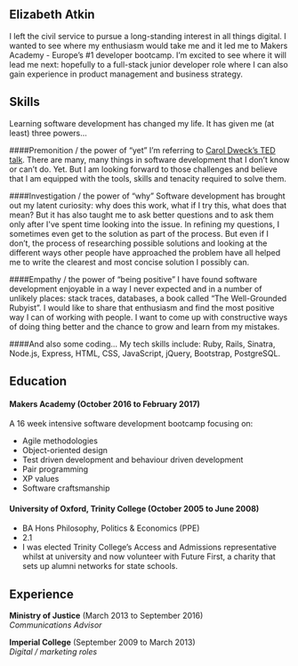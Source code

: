 ## Elizabeth Atkin

I left the civil service to pursue a long-standing interest in all things digital. I wanted to see where my enthusiasm would take me and it led me to Makers Academy - Europe’s \#1 developer bootcamp. I’m excited to see where it will lead me next: hopefully to a full-stack junior developer role where I can also gain experience in product management and business strategy.

## Skills

Learning software development has changed my life. It has given me (at least) three powers...

####Premonition / the power of “yet”
I’m referring to [Carol Dweck’s TED talk](https://www.ted.com/talks/carol_dweck_the_power_of_believing_that_you_can_improve). There are many, many things in software development that I don’t know or can’t do. Yet. But I am looking forward to those challenges and believe that I am equipped with the tools, skills and tenacity required to solve them.

####Investigation / the power of “why”
Software development has brought out my latent curiosity: why does this work, what if I try this, what does that mean? But it has also taught me to ask better questions and to ask them only after I've spent time looking into the issue. In refining my questions, I sometimes even get to the solution as part of the process. But even if I don’t, the process of researching possible solutions and looking at the different ways other people have approached the problem have all helped me to write the clearest and most concise solution I possibly can.

####Empathy / the power of “being positive”
I have found software development enjoyable in a way I never expected and in a number of unlikely places: stack traces, databases, a book called “The Well-Grounded Rubyist”. I would like to share that enthusiasm and find the most positive way I can of working with people. I want to come up with constructive ways of doing thing better and the chance to grow and learn from my mistakes.

####And also some coding...
My tech skills include: Ruby, Rails, Sinatra, Node.js, Express, HTML, CSS, JavaScript, jQuery, Bootstrap, PostgreSQL.

## Education

#### Makers Academy (October 2016 to February 2017)

A 16 week intensive software development bootcamp focusing on:
- Agile methodologies
- Object-oriented design
- Test driven development and behaviour driven development
- Pair programming
- XP values
- Software craftsmanship

#### University of Oxford, Trinity College (October 2005 to June 2008)

- BA Hons Philosophy, Politics & Economics (PPE)
- 2.1
- I was elected Trinity College’s Access and Admissions representative whilst at university and now volunteer with Future First, a charity that sets up alumni networks for state schools.

## Experience

**Ministry of Justice** (March 2013 to September 2016)    
*Communications Advisor*

**Imperial College** (September 2009 to March 2013)   
*Digital / marketing roles*  
